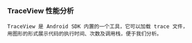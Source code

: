 ### TraceView 性能分析
    TraceView 是 Android SDK 内置的一个工具，它可以加载 trace 文件，
    用图形的形式展示代码的执行时间、次数及调用栈，便于我们分析。